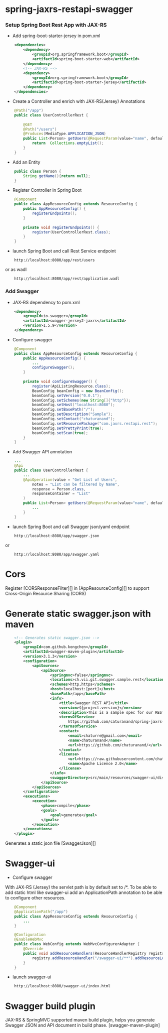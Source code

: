 # spring-jaxrs-restapi-swagger


### Setup Spring Boot Rest App with JAX-RS

* Add spring-boot-starter-jersey in pom.xml

```xml
	<dependencies>
		<dependency>
			<groupId>org.springframework.boot</groupId>
			<artifactId>spring-boot-starter-web</artifactId>
		</dependency>
		<!-- JAX-RS --> 
		<dependency>
			<groupId>org.springframework.boot</groupId>
			<artifactId>spring-boot-starter-jersey</artifactId>
		</dependency>
	</dependencies>
```

* Create a Controller and enrich with JAX-RS(Jersey) Annotations

```java
	@Path("/app")
	public class UserControllerRest {
	
		@GET
		@Path("/users")
		@Produces(MediaType.APPLICATION_JSON)
	    public List<Person> getUsers(@RequestParam(value="name", defaultValue="World") String name) {
        	return  Collections.emptyList(); 
    	}
	}
```

* Add an Entity

```java
	public class Person {
		String getName(){return null};
	}
```

* Register Controller in Spring Boot

```java
	@Component
	public class AppResourceConfig extends ResourceConfig {
    	public AppResourceConfig() {
        	registerEndpoints();
	    }
	
    	private void registerEndpoints() {
    		register(UserControllerRest.class);
	    }
    }
```

* launch Spring Boot and call Rest Service endpoint

```
	http://localhost:8080/app/rest/users
```
or as wadl

```
	http://localhost:8080/app/rest/application.wadl
```


### Add Swagger 

* JAX-RS dependency to pom.xml  

```xml
	<dependency>
		<groupId>io.swagger</groupId>
		<artifactId>swagger-jersey2-jaxrs</artifactId>
		<version>1.5.9</version>
	</dependency>
```

* Configure swagger

```java
	@Component
	public class AppResourceConfig extends ResourceConfig {
    	public AppResourceConfig() {
        	...
        	configureSwagger();
    	}
	
    	private void configureSwagger() {
        	register(ApiListingResource.class);
        	BeanConfig beanConfig = new BeanConfig();
        	beanConfig.setVersion("0.0.1");
        	beanConfig.setSchemes(new String[]{"http"});
        	beanConfig.setHost("localhost:8080");
        	beanConfig.setBasePath("/");
        	beanConfig.setDescription("Sample");
        	beanConfig.setContact("chaturanand");
        	beanConfig.setResourcePackage("com.jaxrs.restapi.rest");
        	beanConfig.setPrettyPrint(true);
        	beanConfig.setScan(true);
    	}
	}
```

* Add Swagger API annotation

```java
	...
	@Api
	public class UserControllerRest {
		...
		@ApiOperation(value = "Get List of Users",
			notes = "List can be filtered by Name",
			response = Person.class,
    		responseContainer = "List"
    	)
    	public List<Person> getUsers(@RequestParam(value="name", defaultValue="World") String name) {
    		...
    	}
	}
```
	
* launch Spring Boot and call Swagger json/yaml endpoint

```
	http://localhost:8080/app/swagger.json
```
or 
```
	http://localhost:8080/app/swagger.yaml
```

# Cors

Register [CORSResponseFilter][] in [AppResourceConfig][] to support Cross-Origin Resource Sharing (CORS) 

# Generate static swagger.json with maven

```xml
	<!-- Generates static swagger.json -->
	<plugin>
		<groupId>com.github.kongchen</groupId>
		<artifactId>swagger-maven-plugin</artifactId>
		<version>3.1.3</version>
		<configuration>
			<apiSources>
				<apiSource>
					<springmvc>false</springmvc>
					<locations>ch.vii.git.swagger.sample.rest</locations>
					<schemes>http,https</schemes>
					<host>localhost:[port]</host>
					<basePath>/app</basePath>
					<info>
						<title>Swagger REST API</title>
						<version>${project.version}</version>
						<description>This is a sample spec for our REST API. Generated at ${maven.build.timestamp}</description>
						<termsOfService>
							https://github.com/caturanand/spring-jaxrs-restapi-swagger
						</termsOfService>
						<contact>
							<email>chaturre@gmail.com</email>
							<name>chaturanand</name>
							<url>https://github.com/chaturanand/</url>
						</contact>
						<license>
							<url>https://raw.githubusercontent.com/chaturanand/spring-jaxrs-restapi-swagger/master/LICENSE</url>
							<name>Apache Licence 2.0</name>
						</license>
					</info>
					<swaggerDirectory>src/main/resources/swagger-ui/dist</swaggerDirectory>
				</apiSource>
			</apiSources>
		</configuration>
		<executions>
			<execution>
				<phase>compile</phase>
				<goals>
					<goal>generate</goal>
				</goals>
			</execution>
		</executions>
	</plugin>
```
Generates a static json file [SwaggerJson][] 

# Swagger-ui

* Configure swagger

With JAX-RS (Jersey) the servlet path is by default set to /*. To be able to add static html like swagger-ui add an ApplicationPath annotation to be able to configure other resources.

```java
	@Component
	@ApplicationPath("/app")
	public class AppResourceConfig extends ResourceConfig {
		...
	}
```


```java
	@Configuration
	@EnableWebMvc
	public class WebConfig extends WebMvcConfigurerAdapter {
		@Override
		public void addResourceHandlers(ResourceHandlerRegistry registry) {
			registry.addResourceHandler("/swagger-ui/**").addResourceLocations("classpath:/swagger-ui/dist/");
		}
	}
```
* launch swagger-ui

```
	http://localhost:8080/swagger-ui/index.html
```
# Swagger build plugin

JAX-RS & SpringMVC supported maven build plugin, helps you generate Swagger JSON and API document in build phase. [swagger-maven-plugin]

